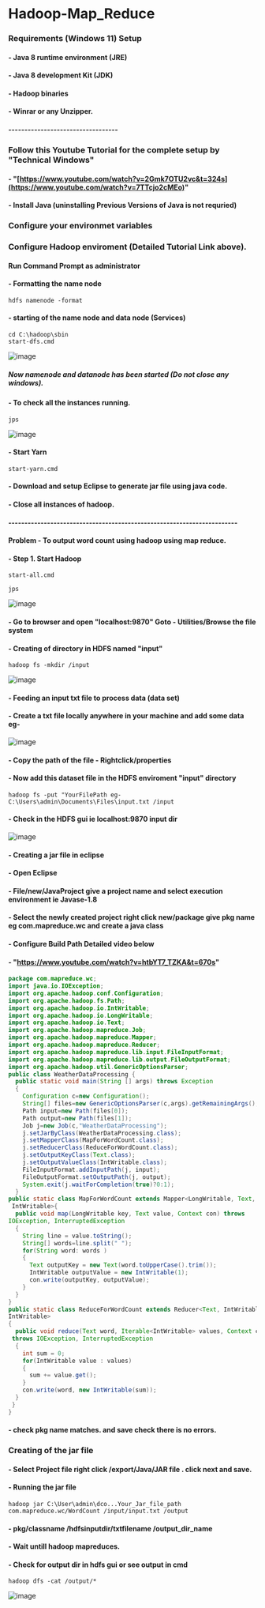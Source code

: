 # Hadoop-Map_Reduce
### Requirements (Windows 11) Setup
#### - Java 8 runtime environment (JRE)
#### - Java 8 development Kit (JDK)
#### - Hadoop binaries
#### - Winrar or any Unzipper.
#### ----------------------------------
### Follow this Youtube Tutorial for the complete setup by "Technical Windows"
#### - "[https://www.youtube.com/watch?v=2Gmk7OTU2vc&t=324s](https://www.youtube.com/watch?v=7TTcjo2cMEo)"
#### - Install Java (uninstalling Previous Versions of Java is not requried)
### Configure your environmet variables
### Configure Hadoop enviroment (Detailed Tutorial Link above).
#### Run Command Prompt as administrator
#### - Formatting the name node
```Shell
hdfs namenode -format
```
#### - starting of the name node and data node (Services)
```Shell
cd C:\hadoop\sbin
start-dfs.cmd
```
![image](https://github.com/adityarevankarp/Hadoop-Map_Reduce/assets/57789526/dc3bd501-c8b1-4ebd-8193-587bc2a00c94)

##### Now namenode and datanode has been started (Do not close any windows).
#### - To check all the instances running.
```Shell
jps
```
![image](https://github.com/adityarevankarp/Hadoop-Map_Reduce/assets/57789526/1faddac0-0f92-4aee-ad91-cac3000f7e91)
#### - Start Yarn
```Shell
start-yarn.cmd
```
#### - Download and setup Eclipse to generate jar file using java code.
#### - Close all instances of hadoop.
#### -----------------------------------------------------------------------
#### Problem - To output word count using hadoop using map reduce.
#### - Step 1. Start Hadoop
```Shell
start-all.cmd
```
```Shell
jps
```
![image](https://github.com/adityarevankarp/Hadoop-Map_Reduce/assets/57789526/a9b205e3-4f7c-47cc-8161-12429134c6aa)
#### - Go to browser and open "localhost:9870" Goto - Utilities/Browse the file system
#### - Creating of directory in HDFS named "input"
```Shell
hadoop fs -mkdir /input
```
![image](https://github.com/adityarevankarp/Hadoop-Map_Reduce/assets/57789526/9067d754-d56a-4853-958e-32ddac65b97f)
#### - Feeding an input txt file to process data (data set)
#### - Create a txt file locally anywhere in your machine and add some data eg-
![image](https://github.com/adityarevankarp/Hadoop-Map_Reduce/assets/57789526/befcc7cb-d064-441d-826a-25ea51a8eab0)
#### - Copy the path of the file - Rightclick/properties
#### - Now add this dataset file in the HDFS enviroment "input" directory
```Shell
hadoop fs -put "YourFilePath eg-C:\Users\admin\Documents\Files\input.txt /input
```
#### - Check in the HDFS gui ie localhost:9870 input dir
![image](https://github.com/adityarevankarp/Hadoop-Map_Reduce/assets/57789526/b0fa8cbe-f7ae-42a3-9c16-a00b4d2cfd2b)
#### - Creating a jar file in eclipse
#### - Open Eclipse
#### - File/new/JavaProject give a project name and select execution environment ie Javase-1.8
#### - Select the newly created project right click new/package give pkg name eg com.mapreduce.wc and create a java class
#### - Configure Build Path Detailed video below
#### - "https://www.youtube.com/watch?v=htbYT7_TZKA&t=670s"
```Java
package com.mapreduce.wc;
import java.io.IOException; 
import org.apache.hadoop.conf.Configuration; 
import org.apache.hadoop.fs.Path; 
import org.apache.hadoop.io.IntWritable; 
import org.apache.hadoop.io.LongWritable; 
import org.apache.hadoop.io.Text; 
import org.apache.hadoop.mapreduce.Job; 
import org.apache.hadoop.mapreduce.Mapper; 
import org.apache.hadoop.mapreduce.Reducer; 
import org.apache.hadoop.mapreduce.lib.input.FileInputFormat;
import org.apache.hadoop.mapreduce.lib.output.FileOutputFormat;
import org.apache.hadoop.util.GenericOptionsParser; 
public class WeatherDataProcessing { 
  public static void main(String [] args) throws Exception 
  { 
    Configuration c=new Configuration(); 
    String[] files=new GenericOptionsParser(c,args).getRemainingArgs(); 
    Path input=new Path(files[0]); 
    Path output=new Path(files[1]); 
    Job j=new Job(c,"WeatherDataProcessing"); 
    j.setJarByClass(WeatherDataProcessing.class); 
    j.setMapperClass(MapForWordCount.class); 
    j.setReducerClass(ReduceForWordCount.class); 
    j.setOutputKeyClass(Text.class); 
    j.setOutputValueClass(IntWritable.class); 
    FileInputFormat.addInputPath(j, input); 
    FileOutputFormat.setOutputPath(j, output); 
    System.exit(j.waitForCompletion(true)?0:1); 
  } 
public static class MapForWordCount extends Mapper<LongWritable, Text, Text, 
 IntWritable>{ 
  public void map(LongWritable key, Text value, Context con) throws 
IOException, InterruptedException
  { 
    String line = value.toString(); 
    String[] words=line.split(" "); 
    for(String word: words ) 
    { 
      Text outputKey = new Text(word.toUpperCase().trim()); 
      IntWritable outputValue = new IntWritable(1); 
      con.write(outputKey, outputValue); 
    } 
  } 
} 
public static class ReduceForWordCount extends Reducer<Text, IntWritable, Text, 
IntWritable> 
{ 
  public void reduce(Text word, Iterable<IntWritable> values, Context con) 
 throws IOException, InterruptedException 
  { 
    int sum = 0; 
    for(IntWritable value : values) 
    { 
      sum += value.get();
    } 
    con.write(word, new IntWritable(sum)); 
  } 
 } 
}
```
#### - check pkg name matches. and save check there is no errors.
### Creating of the jar file
#### - Select Project file right click /export/Java/JAR file . click next and save.
#### - Running the jar file
```Shell
hadoop jar C:\User\admin\dco...Your_Jar_file_path com.mapreduce.wc/WordCount /input/input.txt /output
```
#### - pkg/classname /hdfsinputdir/txtfilename /output_dir_name
#### - Wait untill hadoop mapreduces.
#### - Check for output dir in hdfs gui or see output in cmd
```Shell
hadoop dfs -cat /output/*
```
![image](https://github.com/adityarevankarp/Hadoop-Map_Reduce/assets/57789526/4166ebb1-c887-452b-bb81-114d664597b4)






